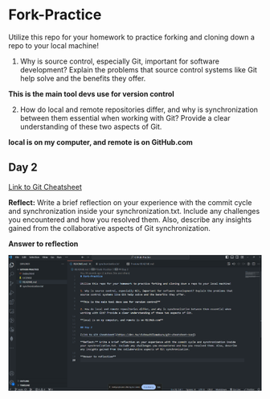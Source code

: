 # Fork-Practice

Utilize this repo for your homework to practice forking and cloning down a repo to your local machine!

1. Why is source control, especially Git, important for software development? Explain the problems that source control systems like Git help solve and the benefits they offer.

**This is the main tool devs use for version control**

2. How do local and remote repositories differ, and why is synchronization between them essential when working with Git? Provide a clear understanding of these two aspects of Git.

**local is on my computer, and remote is on GitHub.com**

## Day 2

[Link to Git Cheatsheet](https://dev.to/vishnuchilamakuru/git-cheatsheet-1oaj)

**Reflect:** Write a brief reflection on your experience with the commit cycle and synchronization inside your synchronization.txt. Include any challenges you encountered and how you resolved them. Also, describe any insights gained from the collaborative aspects of Git synchronization.

**Answer to reflection**

![screenshot of markdown](screenshot.png)
